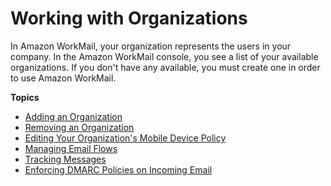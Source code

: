 # Working with Organizations<a name="organizations_overview"></a>

In Amazon WorkMail, your organization represents the users in your company\. In the Amazon WorkMail console, you see a list of your available organizations\. If you don't have any available, you must create one in order to use Amazon WorkMail\. 

**Topics**
+ [Adding an Organization](add_new_organization.md)
+ [Removing an Organization](remove_organization.md)
+ [Editing Your Organization's Mobile Device Policy](edit_organization_mobile_policy.md)
+ [Managing Email Flows](email-flows.md)
+ [Tracking Messages](tracking.md)
+ [Enforcing DMARC Policies on Incoming Email](inbound-dmarc.md)